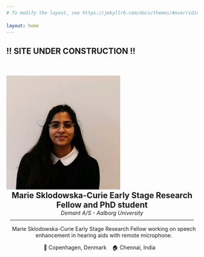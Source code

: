 ```yaml
---
# To modify the layout, see https://jekyllrb.com/docs/themes/#overriding-theme-defaults

layout: home
---
```


<h2> !! SITE UNDER CONSTRUCTION !! </h2> 
<div class="center">

<div class="row">
  <div class="column left">
      <img src="assets/img/Vsathya_profile.jpeg" width="300" style="margin-top:35px; margin-left:0px">
  </div>
  <div class="column right">
    <h2 style="margin:0; text-align:center"> Marie Sklodowska-Curie Early Stage Research Fellow and PhD student  </h2>
    <p style="font-style:italic; margin:0; text-align:center" > Demant A/S - Aalborg University</p>
    <hr color="#4CAE04" noshade style="margin:10px">
    <p style="text-align:center; margin-left:10px"> Marie Sklodowska-Curie Early Stage Research Fellow working on speech enhancement in hearing aids with remote microphone.</p>
    <p style="text-align:center; margin-left:-2px"> 📍 Copenhagen, Denmark &ensp; 🏠 Chennai, India &ensp; </p>
  </div>
</div>
</div>
 <!-- 🗣 English, Tamil, Hindi, Kannada -->
<!-- style="font-variant: small-caps" -->
